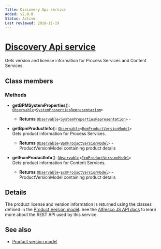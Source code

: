 ```yaml
---
Title: Discovery Api service
Added: v2.0.0
Status: Active
Last reviewed: 2018-11-19
---
```


# [Discovery Api service](../../../lib/core/services/discovery-api.service.ts "Defined in discovery-api.service.ts")

Gets version and license information for Process Services and Content Services.

## Class members

### Methods

-   **getBPMSystemProperties**(): [`Observable`](http://reactivex.io/documentation/observable.html)`<`[`SystemPropertiesRepresentation`](https://github.com/Alfresco/alfresco-js-api/blob/develop/src/api/activiti-rest-api/docs/SystemPropertiesRepresentation.md)`>`<br/>

    -   **Returns** [`Observable`](http://reactivex.io/documentation/observable.html)`<`[`SystemPropertiesRepresentation`](https://github.com/Alfresco/alfresco-js-api/blob/develop/src/api/activiti-rest-api/docs/SystemPropertiesRepresentation.md)`>` - 

-   **getBpmProductInfo**(): [`Observable`](http://reactivex.io/documentation/observable.html)`<`[`BpmProductVersionModel`](../../../lib/core/models/product-version.model.ts)`>`<br/>
    Gets product information for Process Services.
    -   **Returns** [`Observable`](http://reactivex.io/documentation/observable.html)`<`[`BpmProductVersionModel`](../../../lib/core/models/product-version.model.ts)`>` - ProductVersionModel containing product details
-   **getEcmProductInfo**(): [`Observable`](http://reactivex.io/documentation/observable.html)`<`[`EcmProductVersionModel`](../../../lib/core/models/product-version.model.ts)`>`<br/>
    Gets product information for Content Services.
    -   **Returns** [`Observable`](http://reactivex.io/documentation/observable.html)`<`[`EcmProductVersionModel`](../../../lib/core/models/product-version.model.ts)`>` - ProductVersionModel containing product details

## Details

The product license and version information is returned using the
classes defined in the [Product Version model](../models/product-version.model.md).
See the
[Alfresco JS API docs](https://github.com/Alfresco/alfresco-js-api/tree/master/src/alfresco-discovery-rest-api)
to learn more about the REST API used by this service.

## See also

-   [Product version model](../models/product-version.model.md)
